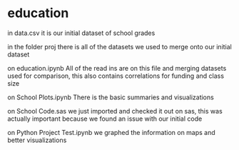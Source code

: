# education

in data.csv 
    it is our initial dataset of school grades

in the folder proj 
    there is all of the datasets we used to merge onto our initial dataset

on education.ipynb
    All of the read ins are on this file and merging datasets used for comparison,
     this also contains correlations for funding and class size
     
on School Plots.ipynb
    There is the basic summaries and visualizations
   
on School Code.sas
    we just imported and checked it out on sas, this was actually important because we found an issue with our initial code
    
on Python Project Test.ipynb
    we graphed the information on maps and better visualizations
    

